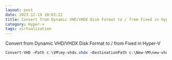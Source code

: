 ```yaml
---
layout: post
date: 2023-12-19 10:03:22
title: Convert from Dynamic VHD/VHDX Disk Format to / from Fixed in Hyper-V
category: Hyper-v
tags: virtualization
---
```


Convert from Dynamic VHD/VHDX Disk Format to / from Fixed in Hyper-V

```powershell
Convert-VHD –Path c:\VM\my-vhdx.vhdx –DestinationPath c:\New-VM\new-vhdx.vhdx –VHDType Dynamic
```
